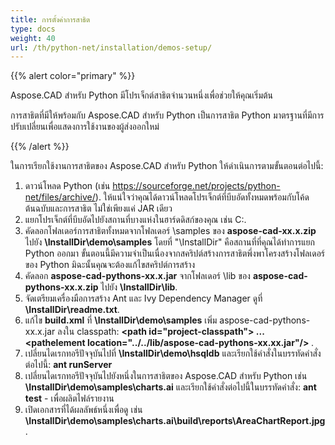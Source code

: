 ```yaml
---
title: การตั้งค่าการสาธิต
type: docs
weight: 40
url: /th/python-net/installation/demos-setup/
---
```


{{% alert color="primary" %}}

Aspose.CAD สำหรับ Python มีโปรเจ็กต์สาธิตจำนวนหนึ่งเพื่อช่วยให้คุณเริ่มต้น

การสาธิตที่มีให้พร้อมกับ Aspose.CAD สำหรับ Python เป็นการสาธิต Python มาตรฐานที่มีการปรับเปลี่ยนเพื่อแสดงการใช้งานของผู้ส่งออกใหม่

{{% /alert %}}

ในการเรียกใช้งานการสาธิตของ Aspose.CAD สำหรับ Python ให้ดำเนินการตามขั้นตอนต่อไปนี้:

1. ดาวน์โหลด Python (เช่น https://sourceforge.net/projects/python-net/files/archive/). ให้แน่ใจว่าคุณได้ดาวน์โหลดโปรเจ็กต์ที่บีบอัดทั้งหมดพร้อมกับโค้ดต้นฉบับและการสาธิต ไม่ใช่เพียงแค่ JAR เดียว
1. แยกโปรเจ็กต์ที่บีบอัดไปยังสถานที่บางแห่งในฮาร์ดดิสก์ของคุณ เช่น C:\.
1. คัดลอกโฟลเดอร์การสาธิตทั้งหมดจากโฟลเดอร์ \samples ของ **aspose-cad-xx.x.zip** ไปยัง **\InstallDir\demo\samples** โดยที่ "\InstallDir" คือสถานที่ที่คุณได้ทำการแยก Python ออกมา ขั้นตอนนี้มีความจำเป็นเนื่องจากสคริปต์สร้างการสาธิตพึ่งพาโครงสร้างโฟลเดอร์ของ Python มิฉะนั้นคุณจะต้องแก้ไขสคริปต์การสร้าง
1. คัดลอก **aspose-cad-pythons-xx.x.jar** จากโฟลเดอร์ \lib ของ **aspose-cad-pythons-xx.x.zip** ไปยัง **\InstallDir\lib**.
1. จัดเตรียมเครื่องมือการสร้าง Ant และ Ivy Dependency Manager ดูที่ **\InstallDir\readme.txt**.
1. แก้ไข **build.xml** ที่ **\InstallDir\demo\samples** เพิ่ม aspose-cad-pythons-xx.x.jar ลงใน classpath:
   **\<path id="project-classpath"> ... \<pathelement location="../../lib/aspose-cad-pythons-xx.xx.jar"/> </path>**.
1. เปลี่ยนไดเรกทอรีปัจจุบันไปที่ **\InstallDir\demo\hsqldb** และเรียกใช้คำสั่งในบรรทัดคำสั่งต่อไปนี้:
   **ant runServer**
1. เปลี่ยนไดเรกทอรีปัจจุบันไปยังหนึ่งในการสาธิตของ Aspose.CAD สำหรับ Python เช่น **\InstallDir\demo\samples\charts.ai** และเรียกใช้คำสั่งต่อไปนี้ในบรรทัดคำสั่ง:
   **ant test** - เพื่อผลิตไฟล์รายงาน
1. เปิดเอกสารที่ได้ผลลัพธ์หนึ่งเพื่อดู เช่น **\InstallDir\demo\samples\charts.ai\build\reports\AreaChartReport.jpg**.
